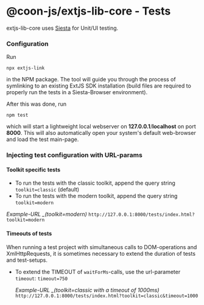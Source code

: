 # @coon-js/extjs-lib-core - Tests 

extjs-lib-core uses [Siesta](http://bryntum.com) for Unit/UI testing.

### Configuration

Run 
```
npx extjs-link
```
in the NPM package. The tool will guide you through the process of symlinking to an existing ExtJS SDK installation
(build files are required to properly run the tests in a Siesta-Browser environment).

After this was done, run 
```
npm test
```
which will start a lightweight local webserver on **127.0.0.1**/**localhost** on port **8000**. This will also
automatically open your system's default web-browser and load the test main-page.

### Injecting test configuration with URL-params

#### Toolkit specific tests
* To run the tests with the classic toolkit, append the query string `toolkit=classic` (default)
* To run the tests with the modern toolkit, append the query string `toolkit=modern`
  
*Example-URL _(toolkit=modern)*
  `http://127.0.0.1:8000/tests/index.html?toolkit=modern`
  

#### Timeouts of tests
When running a test project with simultaneous calls to DOM-operations and XmlHttpRequests, it is sometimes
necessary to extend the duration of tests and test-setups. 
* To extend the TIMEOUT of ```waitForMs```-calls, use the url-parameter ```timeout```: `timeout=750`
 
  *Example-URL _(toolkit=classic with a timeout of 1000ms)*
  `http://127.0.0.1:8000/tests/index.html?toolkit=classic&timeout=1000`
  
 